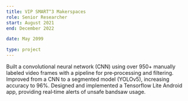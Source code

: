 ```yaml
---
title: VIP SMART^3 Makerspaces
role: Senior Researcher
start: August 2021
end: December 2022

date: May 2099

type: project
---
```


Built a convolutional neural network (CNN) using over 950+ manually labeled video frames with a pipeline for pre‑processing and filtering. Improved from a CNN to a segmented model (YOLOv5), increasing accuracy to 96%. Designed and implemented a Tensorflow Lite Android app, providing real‑time alerts of unsafe bandsaw usage.
